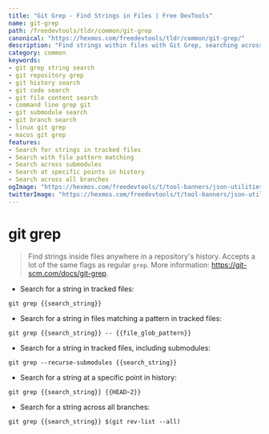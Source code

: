 ```yaml
---
title: "Git Grep - Find Strings in Files | Free DevTools"
name: git-grep
path: /freedevtools/tldr/common/git-grep
canonical: "https://hexmos.com/freedevtools/tldr/common/git-grep/"
description: "Find strings within files with Git Grep, searching across a repository's history. Quickly locate specific text patterns and code elements. Free online tool, no registration required."
category: common
keywords:
- git grep string search
- git repository grep
- git history search
- git code search
- git file content search
- command line grep git
- git submodule search
- git branch search
- linux git grep
- macos git grep
features:
- Search for strings in tracked files
- Search with file pattern matching
- Search across submodules
- Search at specific points in history
- Search across all branches
ogImage: "https://hexmos.com/freedevtools/t/tool-banners/json-utilities-banner.png"
twitterImage: "https://hexmos.com/freedevtools/t/tool-banners/json-utilities-banner.png"
---
```


# git grep

> Find strings inside files anywhere in a repository's history.
> Accepts a lot of the same flags as regular `grep`.
> More information: <https://git-scm.com/docs/git-grep>.

- Search for a string in tracked files:

`git grep {{search_string}}`

- Search for a string in files matching a pattern in tracked files:

`git grep {{search_string}} -- {{file_glob_pattern}}`

- Search for a string in tracked files, including submodules:

`git grep --recurse-submodules {{search_string}}`

- Search for a string at a specific point in history:

`git grep {{search_string}} {{HEAD~2}}`

- Search for a string across all branches:

`git grep {{search_string}} $(git rev-list --all)`
